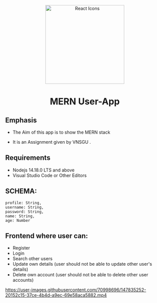 <p align="center"><img src="https://user-images.githubusercontent.com/70998696/147835212-5f25e91a-fab1-4b8d-86ab-ed1d339afdcf.png" width="250" alt="React Icons">   </p>



<h1 align="center">MERN User-App</h1>


## Emphasis

- The Aim of this app is to show  the MERN stack

- It is an Assignment given by VNSGU .


## Requirements
- Nodejs 14.18.0 LTS and above
- Visual Studio Code or Other Editors

## SCHEMA:

    profile: String,
    username: String,
    password: String,
    name: String,
    age: Number
    
 ## Frontend where user can:
 
 - Register
 - Login
 - Search other users
 - Update own details (user should not be able to update other user's details)
 - Delete own account (user should not be able to delete other user accounts)


 

https://user-images.githubusercontent.com/70998696/147835252-20152c15-37ce-4b4d-a9ec-69e58aca5882.mp4

